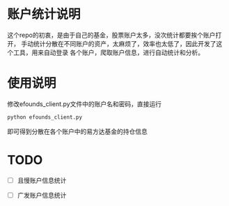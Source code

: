 # 账户统计说明

这个repo的初衷，是由于自己的基金，股票账户太多，没次统计都要挨个账户打开，
手动统计分散在不同账户的资产，太麻烦了，效率也太低了，因此开发了这个工具，用来自动登录
各个账户，爬取账户信息，进行自动统计和分析。


# 使用说明
修改efounds_client.py文件中的账户名和密码，直接运行
```python
python efounds_client.py
```
即可得到分散在各个账户中的易方达基金的持仓信息

# TODO

- [ ] 且慢账户信息统计
- [ ] 广发账户信息统计

 